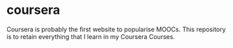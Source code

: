 # coursera
Coursera is probably the first website to popularise MOOCs. This repository is to retain everything that I learn in my Coursera Courses.
